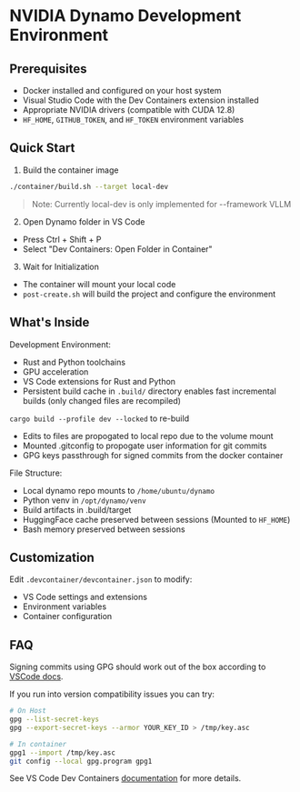 # NVIDIA Dynamo Development Environment
## Prerequisites
- Docker installed and configured on your host system
- Visual Studio Code with the Dev Containers extension installed
- Appropriate NVIDIA drivers (compatible with CUDA 12.8)
- `HF_HOME`, `GITHUB_TOKEN`, and `HF_TOKEN` environment variables

## Quick Start
1. Build the container image

```bash
./container/build.sh --target local-dev
```

> Note: Currently local-dev is only implemented for --framework VLLM

2. Open Dynamo folder in VS Code
- Press Ctrl + Shift + P
- Select "Dev Containers: Open Folder in Container"

3. Wait for Initialization
- The container will mount your local code
- `post-create.sh` will build the project and configure the environment

## What's Inside
Development Environment:
- Rust and Python toolchains
- GPU acceleration
- VS Code extensions for Rust and Python
- Persistent build cache in `.build/` directory enables fast incremental builds (only changed files are recompiled)

`cargo build --profile dev --locked` to re-build

- Edits to files are propogated to local repo due to the volume mount
- Mounted .gitconfig to propogate user information for git commits
- GPG keys passthrough for signed commits from the docker container

File Structure:
- Local dynamo repo mounts to `/home/ubuntu/dynamo`
- Python venv in `/opt/dynamo/venv`
- Build artifacts in .build/target
- HuggingFace cache preserved between sessions (Mounted to `HF_HOME`)
- Bash memory preserved between sessions

## Customization
Edit `.devcontainer/devcontainer.json` to modify:
- VS Code settings and extensions
- Environment variables
- Container configuration

## FAQ

Signing commits using GPG should work out of the box according to [VSCode docs](https://code.visualstudio.com/remote/advancedcontainers/sharing-git-credentials#_sharing-gpg-keys).

If you run into version compatibility issues you can try:

```bash
# On Host
gpg --list-secret-keys
gpg --export-secret-keys --armor YOUR_KEY_ID > /tmp/key.asc

# In container
gpg1 --import /tmp/key.asc
git config --local gpg.program gpg1
```


See VS Code Dev Containers [documentation](https://code.visualstudio.com/docs/devcontainers/containers) for more details.